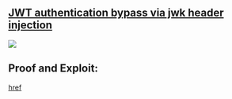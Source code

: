 ## [JWT authentication bypass via jwk header injection](https://portswigger.net/web-security/jwt/lab-jwt-authentication-bypass-via-jwk-header-injection)

![](https://github.com/nu11secur1ty/PortSwigger-Web-Security-Academy/blob/main/JWT/JWT-authentication-bypass-via-jwk-header-injection/Docs/Screenshot%202022-06-20%20092113.png)

## Proof and Exploit:
[href](https://streamable.com/y6wbz3)
